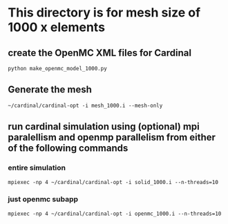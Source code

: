 # This directory is for mesh size of 1000 x elements
## create the OpenMC XML files for Cardinal
`python make_openmc_model_1000.py`
## Generate the mesh
`~/cardinal/cardinal-opt -i mesh_1000.i --mesh-only`
## run cardinal simulation using (optional) mpi paralellism and openmp parallelism from either of the following commands
### entire simulation
`mpiexec -np 4 ~/cardinal/cardinal-opt -i solid_1000.i --n-threads=10`
### just openmc subapp
`mpiexec -np 4 ~/cardinal/cardinal-opt -i openmc_1000.i --n-threads=10`